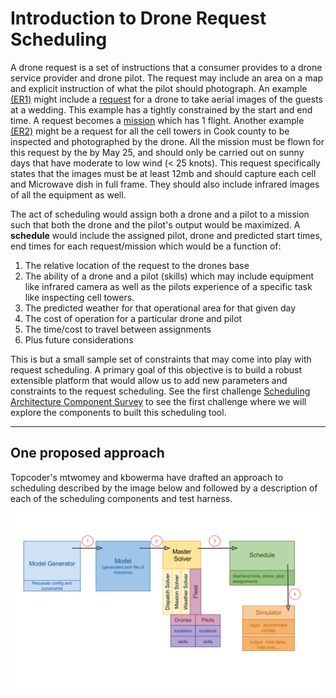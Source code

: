 # Introduction to Drone Request Scheduling
A drone request is a set of instructions that a consumer provides to a drone service provider and drone pilot.  The request may include an area on a map and explicit instruction of what the pilot should photograph.  An example [(ER1)](TODO) might include a [request](#request) for a drone to take aerial images of the guests at a wedding.  This example has a tightly constrained by the start and end time.  A request becomes a [mission](#mission) which has 1 flight.   Another example [(ER2)](TODO) might be a request for all the cell towers in Cook county to be inspected and photographed by the drone.    All the mission must be flown for this request by the by May 25, and should only be carried out on sunny days that have moderate to low wind (< 25 knots).  This request specifically  states that the images must be at least 12mb and should capture each cell and Microwave dish in full frame.  They should also include infrared images of all the equipment as well.  

The act of scheduling would assign both a drone and a pilot to a mission such that both the drone and the pilot's output would be maximized. A **schedule** would include the assigned pilot, drone and predicted start times, end times for each request/mission which would be a function of:

  1. The relative location of the request to the drones base
  2. The ability of a drone and a pilot (skills) which may include equipment like infrared camera as well as the pilots experience of a specific task like inspecting cell towers.
  3. The predicted weather for that operational area for that given day
  4. The cost of operation for a particular drone and pilot
  5. The time/cost to travel between assignments
  6. Plus future considerations

This is but a small sample set of constraints that may come into play with request scheduling.  A primary goal of this objective is to build a robust extensible platform that would allow us to add new parameters and constraints to the request scheduling.  See the first challenge [Scheduling Architecture Component Survey](challenges/schedulingArchitectureComponentSurvey.md) to see the first challenge where we will explore the components to built this scheduling tool.

---

## One proposed approach
Topcoder's mtwomey and kbowerma have drafted an approach to scheduling described by the image below and followed by a description of each of the scheduling components and test harness.

![](../img/schedulingApproach.svg)
